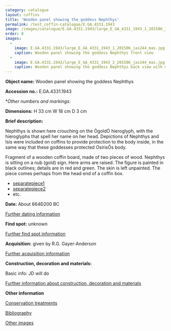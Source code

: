 ```yaml
---
category: catalogue
layout: coffins
title: 'Wooden panel showing the goddess Nephthys'
permalink: /test_coffin-catalogue/E.GA.4331.1943
image: /images/catalogue/E.GA.4331.1943/large_E_GA_4331_1943_1_201506_jas244_mas.jpg
order: 8
images: 
  -
    image: E.GA.4331.1943/large_E_GA_4331_1943_1_201506_jas244_mas.jpg
    caption: Wooden panel showing the goddess Nephthys front view 
  -
    image: E.GA.4331.1943/large_E_GA_4331_1943_2_201506_jas244_mas.jpg
    caption: Wooden panel showing the goddess Nephthys back view with markings 
---
```


**Object name:** 
Wooden panel showing the goddess Nephthys

**Accession no.:** 
E.GA.4331.1943

**Other numbers and markings:*
<other numbers etc.>

**Dimensions:** 
H 33 cm
W 18 cm
D 3 cm

**Brief description:** 

Nephthys is shown here crouching on the ÒgoldÓ hieroglyph, with the hieroglyphs that spell her name on her head. Depictions of Nephthys and Isis were included on coffins to provide protection to the body inside, in the same way that these goddesses protected OsirisÕs body. 

Fragment of a wooden coffin board, made of two pieces of wood. Nephthys is sitting on a nub (gold) sign.
Here arms are raised. The figure is painted in black outlines; details are in red and green. The skin
is left unpainted. The piece comes perhaps from the head end of a coffin box.



* [separatepiece1](filereference1)
* [separatepiece2](filereference2)
* etc.

**Date:**
About 664Ð200 BC

[Further dating information](/coffin-catalogue/E.GA.4331.1943_dating)

**Find spot:**
unknown

[Further find spot information](/coffin-catalogue/E.GA.4331.1943_findspot)

**Acquisition:**
given by R.G. Gayer-Anderson

[Further acquisition information](/coffin-catalogue/E.GA.4331.1943_acquisition)

**Construction, decoration and materials:**

Basic info: JD will do

[Further information about construction, decoration and materials](/coffin-catalogue/<linkname>_materials)


**Other information**

[Conservation treatments](/coffin-catalogue/<linkname>_conservation)

[Bibliography](/coffin-catalogue/<linkname>_bibliography)

[Other images](/coffin-catalogue/<linkname>_imagesheet)


